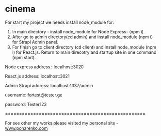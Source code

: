 # cinema
For start my project we needs install node_module for:
  1) In main directory - install node_module for Node Express- (npm i).
  2) After go to admin directory(cd admin) and install node_module (npm i) for Strapi Admin panel.
  3) For finish go to client directory (cd client) and install node_module (npm i) for React.js.
Return to main direcotry and startup site in one command (npm start).

Node express address : localhost:3020

React.js address: localhost:3021

Admin Strapi address: localhost:1337/admin

  username: fortest@tester.ge

  password: Tester123
 

==================================================

For see other my works please visited my personal site - www.ponarenko.com
